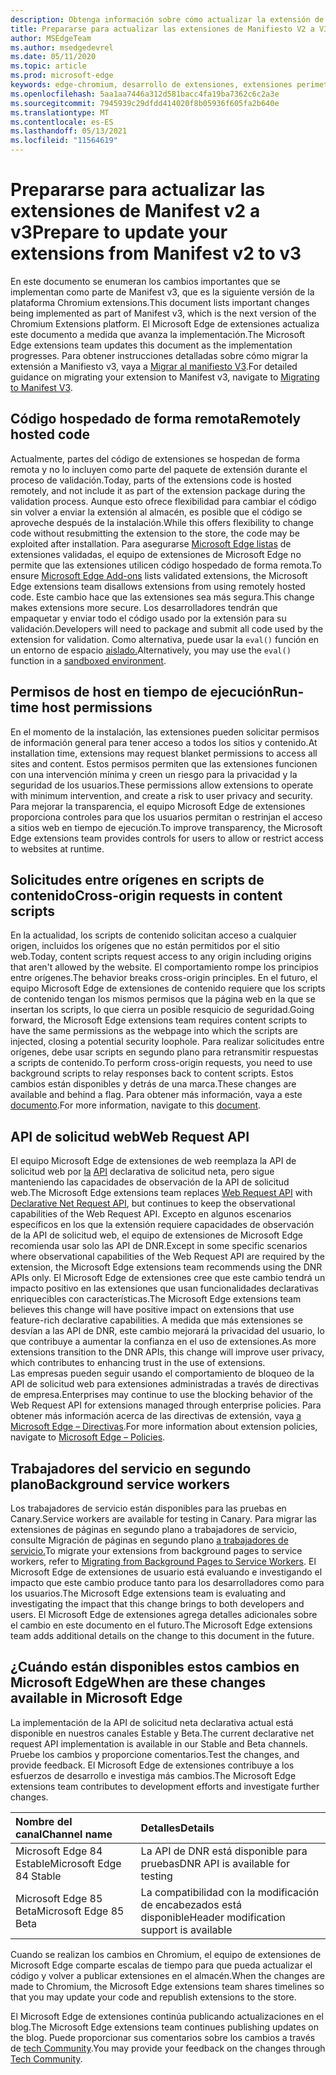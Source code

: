 ```yaml
---
description: Obtenga información sobre cómo actualizar la extensión de Manifiesto V2 a V3
title: Prepararse para actualizar las extensiones de Manifiesto V2 a V3
author: MSEdgeTeam
ms.author: msedgedevrel
ms.date: 05/11/2020
ms.topic: article
ms.prod: microsoft-edge
keywords: edge-chromium, desarrollo de extensiones, extensiones perimetrales, extensiones de explorador, complementos, desarrollador, manifiesto v3, migración a manifiesto v3
ms.openlocfilehash: 5aa1aa7446a312d581bacc4fa19ba7362c6c2a3e
ms.sourcegitcommit: 7945939c29dfdd414020f8b05936f605fa2b640e
ms.translationtype: MT
ms.contentlocale: es-ES
ms.lasthandoff: 05/13/2021
ms.locfileid: "11564619"
---
```

# <a name="prepare-to-update-your-extensions-from-manifest-v2-to-v3"></a><span data-ttu-id="11714-104">Prepararse para actualizar las extensiones de Manifest v2 a v3</span><span class="sxs-lookup"><span data-stu-id="11714-104">Prepare to update your extensions from Manifest v2 to v3</span></span>  

<span data-ttu-id="11714-105">En este documento se enumeran los cambios importantes que se implementan como parte de Manifest v3, que es la siguiente versión de la plataforma Chromium extensions.</span><span class="sxs-lookup"><span data-stu-id="11714-105">This document lists important changes being implemented as part of Manifest v3, which is the next version of the Chromium Extensions platform.</span></span>  <span data-ttu-id="11714-106">El Microsoft Edge de extensiones actualiza este documento a medida que avanza la implementación.</span><span class="sxs-lookup"><span data-stu-id="11714-106">The Microsoft Edge extensions team updates this document as the implementation progresses.</span></span>  <span data-ttu-id="11714-107">Para obtener instrucciones detalladas sobre cómo migrar la extensión a Manifiesto v3, vaya a [Migrar al manifiesto V3][ChromeDeveloperDocsExtensionsMv3Mv3MigrationChecklist].</span><span class="sxs-lookup"><span data-stu-id="11714-107">For detailed guidance on migrating your extension to Manifest v3, navigate to [Migrating to Manifest V3][ChromeDeveloperDocsExtensionsMv3Mv3MigrationChecklist].</span></span>  

## <a name="remotely-hosted-code"></a><span data-ttu-id="11714-108">Código hospedado de forma remota</span><span class="sxs-lookup"><span data-stu-id="11714-108">Remotely hosted code</span></span>  

<span data-ttu-id="11714-109">Actualmente, partes del código de extensiones se hospedan de forma remota y no lo incluyen como parte del paquete de extensión durante el proceso de validación.</span><span class="sxs-lookup"><span data-stu-id="11714-109">Today, parts of the extensions code is hosted remotely, and not include it as part of the extension package during the validation process.</span></span>  <span data-ttu-id="11714-110">Aunque esto ofrece flexibilidad para cambiar el código sin volver a enviar la extensión al almacén, es posible que el código se aproveche después de la instalación.</span><span class="sxs-lookup"><span data-stu-id="11714-110">While this offers flexibility to change code without resubmitting the extension to the store, the code may be exploited after installation.</span></span>  <span data-ttu-id="11714-111">Para asegurarse [Microsoft Edge listas][MicrosoftMicrosoftedgeAddons] de extensiones validadas, el equipo de extensiones de Microsoft Edge no permite que las extensiones utilicen código hospedado de forma remota.</span><span class="sxs-lookup"><span data-stu-id="11714-111">To ensure [Microsoft Edge Add-ons][MicrosoftMicrosoftedgeAddons] lists validated extensions, the Microsoft Edge extensions team disallows extensions from using remotely hosted code.</span></span>  <span data-ttu-id="11714-112">Este cambio hace que las extensiones sea más segura.</span><span class="sxs-lookup"><span data-stu-id="11714-112">This change makes extensions more secure.</span></span>  <span data-ttu-id="11714-113">Los desarrolladores tendrán que empaquetar y enviar todo el código usado por la extensión para su validación.</span><span class="sxs-lookup"><span data-stu-id="11714-113">Developers will need to package and submit all code used by the extension for validation.</span></span>  <span data-ttu-id="11714-114">Como alternativa, puede usar la `eval()` función en un entorno de espacio [aislado.][ChromeDeveloperDocsExtensionsMv2Sandboxingeval]</span><span class="sxs-lookup"><span data-stu-id="11714-114">Alternatively, you may use the `eval()` function in a [sandboxed environment][ChromeDeveloperDocsExtensionsMv2Sandboxingeval].</span></span>  

## <a name="run-time-host-permissions"></a><span data-ttu-id="11714-115">Permisos de host en tiempo de ejecución</span><span class="sxs-lookup"><span data-stu-id="11714-115">Run-time host permissions</span></span>  

<span data-ttu-id="11714-116">En el momento de la instalación, las extensiones pueden solicitar permisos de información general para tener acceso a todos los sitios y contenido.</span><span class="sxs-lookup"><span data-stu-id="11714-116">At installation time, extensions may request blanket permissions to access all sites and content.</span></span>  <span data-ttu-id="11714-117">Estos permisos permiten que las extensiones funcionen con una intervención mínima y creen un riesgo para la privacidad y la seguridad de los usuarios.</span><span class="sxs-lookup"><span data-stu-id="11714-117">These permissions allow extensions to operate with minimum intervention, and create a risk to user privacy and security.</span></span>  <span data-ttu-id="11714-118">Para mejorar la transparencia, el equipo Microsoft Edge de extensiones proporciona controles para que los usuarios permitan o restrinjan el acceso a sitios web en tiempo de ejecución.</span><span class="sxs-lookup"><span data-stu-id="11714-118">To improve transparency, the Microsoft Edge extensions team provides controls for users to allow or restrict access to websites at runtime.</span></span>  

## <a name="cross-origin-requests-in-content-scripts"></a><span data-ttu-id="11714-119">Solicitudes entre orígenes en scripts de contenido</span><span class="sxs-lookup"><span data-stu-id="11714-119">Cross-origin requests in content scripts</span></span>  

<span data-ttu-id="11714-120">En la actualidad, los scripts de contenido solicitan acceso a cualquier origen, incluidos los orígenes que no están permitidos por el sitio web.</span><span class="sxs-lookup"><span data-stu-id="11714-120">Today, content scripts request access to any origin including origins that aren't allowed by the website.</span></span>  <span data-ttu-id="11714-121">El comportamiento rompe los principios entre orígenes.</span><span class="sxs-lookup"><span data-stu-id="11714-121">The behavior breaks cross-origin principles.</span></span>  <span data-ttu-id="11714-122">En el futuro, el equipo Microsoft Edge de extensiones de contenido requiere que los scripts de contenido tengan los mismos permisos que la página web en la que se insertan los scripts, lo que cierra un posible resquicio de seguridad.</span><span class="sxs-lookup"><span data-stu-id="11714-122">Going forward, the Microsoft Edge extensions team requires content scripts to have the same permissions as the webpage into which the scripts are injected, closing a potential security loophole.</span></span>  <span data-ttu-id="11714-123">Para realizar solicitudes entre orígenes, debe usar scripts en segundo plano para retransmitir respuestas a scripts de contenido.</span><span class="sxs-lookup"><span data-stu-id="11714-123">To perform cross-origin requests, you need to use background scripts to relay responses back to content scripts.</span></span>  <span data-ttu-id="11714-124">Estos cambios están disponibles y detrás de una marca.</span><span class="sxs-lookup"><span data-stu-id="11714-124">These changes are available and behind a flag.</span></span>  <span data-ttu-id="11714-125">Para obtener más información, vaya a este [documento][ChromiumHomeChromiumSecurityExtensionContentScriptFetches].</span><span class="sxs-lookup"><span data-stu-id="11714-125">For more information, navigate to this [document][ChromiumHomeChromiumSecurityExtensionContentScriptFetches].</span></span>  

## <a name="web-request-api"></a><span data-ttu-id="11714-126">API de solicitud web</span><span class="sxs-lookup"><span data-stu-id="11714-126">Web Request API</span></span>  

<span data-ttu-id="11714-127">El equipo Microsoft Edge de extensiones de web reemplaza la API de solicitud web por [la][ChromeDeveloperDocsExtensionsReferenceDeclarativenetrequest] [API][ChromeDeveloperDocsExtensionsReferenceWebrequest] declarativa de solicitud neta, pero sigue manteniendo las capacidades de observación de la API de solicitud web.</span><span class="sxs-lookup"><span data-stu-id="11714-127">The Microsoft Edge extensions team replaces [Web Request API][ChromeDeveloperDocsExtensionsReferenceWebrequest] with [Declarative Net Request API][ChromeDeveloperDocsExtensionsReferenceDeclarativenetrequest], but continues to keep the observational capabilities of the Web Request API.</span></span>  <span data-ttu-id="11714-128">Excepto en algunos escenarios específicos en los que la extensión requiere capacidades de observación de la API de solicitud web, el equipo de extensiones de Microsoft Edge recomienda usar solo las API de DNR.</span><span class="sxs-lookup"><span data-stu-id="11714-128">Except in some specific scenarios where observational capabilities of the Web Request API are required by the extension, the Microsoft Edge extensions team recommends using the DNR APIs only.</span></span>  <span data-ttu-id="11714-129">El Microsoft Edge de extensiones cree que este cambio tendrá un impacto positivo en las extensiones que usan funcionalidades declarativas enriquecibles con características.</span><span class="sxs-lookup"><span data-stu-id="11714-129">The Microsoft Edge extensions team believes this change will have positive impact on extensions that use feature-rich declarative capabilities.</span></span>  <span data-ttu-id="11714-130">A medida que más extensiones se desvían a las API de DNR, este cambio mejorará la privacidad del usuario, lo que contribuye a aumentar la confianza en el uso de extensiones.</span><span class="sxs-lookup"><span data-stu-id="11714-130">As more extensions transition to the DNR APIs, this change will improve user privacy, which contributes to enhancing trust in the use of extensions.</span></span>  
<span data-ttu-id="11714-131">Las empresas pueden seguir usando el comportamiento de bloqueo de la API de solicitud web para extensiones administradas a través de directivas de empresa.</span><span class="sxs-lookup"><span data-stu-id="11714-131">Enterprises may continue to use the blocking behavior of the Web Request API for extensions managed through enterprise policies.</span></span>  <span data-ttu-id="11714-132">Para obtener más información acerca de las directivas de extensión, vaya [a Microsoft Edge – Directivas][DeployedgeMicrosoftEdgePoliciesExtensions].</span><span class="sxs-lookup"><span data-stu-id="11714-132">For more information about extension policies, navigate to [Microsoft Edge – Policies][DeployedgeMicrosoftEdgePoliciesExtensions].</span></span>  

## <a name="background-service-workers"></a><span data-ttu-id="11714-133">Trabajadores del servicio en segundo plano</span><span class="sxs-lookup"><span data-stu-id="11714-133">Background service workers</span></span>  
 
<span data-ttu-id="11714-134">Los trabajadores de servicio están disponibles para las pruebas en Canary.</span><span class="sxs-lookup"><span data-stu-id="11714-134">Service workers are available for testing in Canary.</span></span>  <span data-ttu-id="11714-135">Para migrar las extensiones de páginas en segundo plano a trabajadores de servicio, consulte Migración de páginas en segundo plano [a trabajadores de servicio.][ChromeDeveloperDocsExtensionsMv3MigratingToServiceWorkers]</span><span class="sxs-lookup"><span data-stu-id="11714-135">To migrate your extensions from background pages to service workers, refer to [Migrating from Background Pages to Service Workers][ChromeDeveloperDocsExtensionsMv3MigratingToServiceWorkers].</span></span>  <span data-ttu-id="11714-136">El Microsoft Edge de extensiones de usuario está evaluando e investigando el impacto que este cambio produce tanto para los desarrolladores como para los usuarios.</span><span class="sxs-lookup"><span data-stu-id="11714-136">The Microsoft Edge extensions team is evaluating and investigating the impact that this change brings to both developers and users.</span></span>  <span data-ttu-id="11714-137">El Microsoft Edge de extensiones agrega detalles adicionales sobre el cambio en este documento en el futuro.</span><span class="sxs-lookup"><span data-stu-id="11714-137">The Microsoft Edge extensions team adds additional details on the change to this document in the future.</span></span>  

## <a name="when-are-these-changes-available-in-microsoft-edge"></a><span data-ttu-id="11714-138">¿Cuándo están disponibles estos cambios en Microsoft Edge</span><span class="sxs-lookup"><span data-stu-id="11714-138">When are these changes available in Microsoft Edge</span></span>  

<span data-ttu-id="11714-139">La implementación de la API de solicitud neta declarativa actual está disponible en nuestros canales Estable y Beta.</span><span class="sxs-lookup"><span data-stu-id="11714-139">The current declarative net request API implementation is available in our Stable and Beta channels.</span></span>  <span data-ttu-id="11714-140">Pruebe los cambios y proporcione comentarios.</span><span class="sxs-lookup"><span data-stu-id="11714-140">Test the changes, and provide feedback.</span></span>  <span data-ttu-id="11714-141">El Microsoft Edge de extensiones contribuye a los esfuerzos de desarrollo e investiga más cambios.</span><span class="sxs-lookup"><span data-stu-id="11714-141">The Microsoft Edge extensions team contributes to development efforts and investigate further changes.</span></span>  

| <span data-ttu-id="11714-142">Nombre del canal</span><span class="sxs-lookup"><span data-stu-id="11714-142">Channel name</span></span> | <span data-ttu-id="11714-143">Detalles</span><span class="sxs-lookup"><span data-stu-id="11714-143">Details</span></span> |  
|:--- |:--- |  
| <span data-ttu-id="11714-144">Microsoft Edge 84 Estable</span><span class="sxs-lookup"><span data-stu-id="11714-144">Microsoft Edge 84 Stable</span></span> | <span data-ttu-id="11714-145">La API de DNR está disponible para pruebas</span><span class="sxs-lookup"><span data-stu-id="11714-145">DNR API is available for testing</span></span> |  
| <span data-ttu-id="11714-146">Microsoft Edge 85 Beta</span><span class="sxs-lookup"><span data-stu-id="11714-146">Microsoft Edge 85 Beta</span></span> | <span data-ttu-id="11714-147">La compatibilidad con la modificación de encabezados está disponible</span><span class="sxs-lookup"><span data-stu-id="11714-147">Header modification support is available</span></span>|  

<span data-ttu-id="11714-148">Cuando se realizan los cambios en Chromium, el equipo de extensiones de Microsoft Edge comparte escalas de tiempo para que pueda actualizar el código y volver a publicar extensiones en el almacén.</span><span class="sxs-lookup"><span data-stu-id="11714-148">When the changes are made to Chromium, the Microsoft Edge extensions team shares timelines so that you may update your code and republish extensions to the store.</span></span>  

<span data-ttu-id="11714-149">El Microsoft Edge de extensiones continúa publicando actualizaciones en el blog.</span><span class="sxs-lookup"><span data-stu-id="11714-149">The Microsoft Edge extensions team continues publishing updates on the blog.</span></span>  <span data-ttu-id="11714-150">Puede proporcionar sus comentarios sobre los cambios a través de [tech Community][MicrosoftTechcommunityT5ArticlesManifestV3ChnagesAreNowAvailableInMicrosoftEdgeMP1780254].</span><span class="sxs-lookup"><span data-stu-id="11714-150">You may provide your feedback on the changes through [Tech Community][MicrosoftTechcommunityT5ArticlesManifestV3ChnagesAreNowAvailableInMicrosoftEdgeMP1780254].</span></span>

<!-- links -->  

[DeployedgeMicrosoftEdgePoliciesExtensions]: /deployedge/microsoft-edge-policies#extensions "Extensiones - Microsoft Edge: directivas | Microsoft Docs"  

[MicrosoftMicrosoftedgeAddons]: https://microsoftedge.microsoft.com/addons "Microsoft Edge Complementos"  

[MicrosoftTechcommunityT5ArticlesManifestV3ChnagesAreNowAvailableInMicrosoftEdgeMP1780254]: https://techcommunity.microsoft.com/t5/articles/manifest-v3-changes-are-now-available-in-microsoft-edge/m-p/1780254 "Los cambios del manifiesto V3 ya están disponibles en Microsoft Edge | Microsoft Tech Community"  

[ChromeDeveloperDocsExtensionsMv2Sandboxingeval]: https://developer.chrome.com/docs/extensions/mv2/sandboxingEval "Uso de eval en extensiones de Chrome | Desarrolladores de Chrome"  
[ChromeDeveloperDocsExtensionsMv3MigratingToServiceWorkers]:  https://developer.chrome.com/docs/extensions/mv3/migrating_to_service_workers "Migración de páginas en segundo plano a trabajadores de servicio | Desarrolladores de Chrome"  
[ChromeDeveloperDocsExtensionsMv3Mv3MigrationChecklist]: https://developer.chrome.com/docs/extensions/mv3/mv3-migration-checklist "Lista de comprobación de migración de manifiesto V3 | Desarrolladores de Chrome"    

[ChromeDeveloperDocsExtensionsReferenceDeclarativenetrequest]: https://developer.chrome.com/docs/extensions/reference/declarativeNetRequest "chrome.declarativeNetRequest | Desarrolladores de Chrome"  
[ChromeDeveloperDocsExtensionsReferenceWebrequest]: https://developer.chrome.com/docs/extensions/reference/webRequest "chrome.webRequest | Desarrolladores de Chrome"  

[ChromiumHomeChromiumSecurityExtensionContentScriptFetches]: https://www.chromium.org/Home/chromium-security/extension-content-script-fetches "Cambios en solicitudes entre orígenes en scripts de contenido de extensión de Chrome | The Chromium Projects"  

